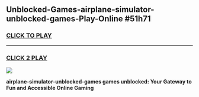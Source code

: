 
## Unblocked-Games-airplane-simulator-unblocked-games-Play-Online #51h71
<h3>
<a href="https://news.freeplayer.one?title=airplane-simulator-unblocked-games&ref=3">CLICK TO PLAY</a></h3>
<hr>

<h3>
<a href="https://news.freeplayer.one?title=airplane-simulator-unblocked-games&ref=3">CLICK 2 PLAY</a>
  
</h3>

<a href="https://news.freeplayer.one?title=airplane-simulator-unblocked-games&ref=3"><img src="https://clearcache.store/games.png"></a>


**airplane-simulator-unblocked-games games unblocked: Your Gateway to Fun and Accessible Online Gaming**
